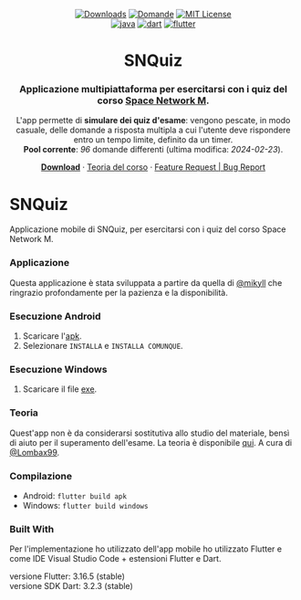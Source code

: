 <div align="center">

  [![Downloads][downloads-shield]][downloads-url]
  [![Domande][domande-shield]][domande-url]
  [![MIT License][license-shield]][license-url]
  <br />
  [![java][java-shield]][java-url]
  [![dart][dart-shield]][dart-url]
  [![flutter][flutter-shield]][flutter-url]
  
  <h1> SNQuiz</h1>
  <h3> Applicazione multipiattaforma per esercitarsi con i quiz del corso <a href="https://www.unibo.it/it/didattica/insegnamenti/insegnamento/2023/468023">Space Network M</a>.</h3>
  
  L'app permette di <b>simulare dei quiz d'esame</b>: vengono pescate, in modo casuale, delle domande a risposta multipla a cui l'utente deve rispondere entro un tempo limite, definito da un timer.<br/>
  <b>Pool corrente</b>: <i><span id="domande">96</span></i> domande differenti (ultima modifica: <i><span id="ultima_modifica">2024-02-23</span></i>).

  [**Download**](https://github.com/FabioC-alt/SNQuiz/releases/latest)
  ·
  [Teoria del corso](https://github.com/Lombax99/SpaceNetwork/tree/main/Teoria)
  ·
  [Feature Request | Bug Report](https://github.com/FabioC-alt/SNQuiz/issues/new/choose)
</div>

# SNQuiz

Applicazione mobile di SNQuiz, per esercitarsi con i quiz del corso Space Network M. 

### Applicazione
Questa applicazione è stata sviluppata a partire da quella di [@mikyll](https://github.com/mikyll) che ringrazio
profondamente per la pazienza e la disponibilità. 

### Esecuzione Android
1. Scaricare l'[apk](https://github.com/FabioC-alt/SNQuiz/releases/download/v1.1.1/SNQuizAndroid.apk).
2. Selezionare ```INSTALLA``` e ```INSTALLA COMUNQUE```.

### Esecuzione Windows
1. Scaricare il file [exe](https://github.com/FabioC-alt/SNQuiz/releases/download/v1.1.1/SNQuizWindows.exe).

### Teoria
Quest'app non è da considerarsi sostitutiva allo studio del materiale, bensì di aiuto
per il superamento dell'esame.
La teoria è disponibile [qui](https://github.com/Lombax99/SpaceNetwork/tree/main/Teoria).
A cura di [@Lombax99](https://github.com/Lombax99).

### Compilazione
- Android: ```flutter build apk ``` 
- Windows: ```flutter build windows ``` 

### Built With
Per l'implementazione ho utilizzato dell'app mobile ho utilizzato Flutter e come IDE Visual Studio Code + estensioni Flutter e Dart.

versione Flutter: 3.16.5 (stable)<br/>
versione SDK Dart: 3.2.3 (stable)

[domande-url]: https://github.com/mikyll/ROQuiz/blob/main/Domande.txt
[downloads-shield]: https://img.shields.io/github/downloads/FabioC-alt/SNQuiz/total
[downloads-url]: https://github.com/FabioC-alt/SNQuiz/releases/latest
[contributors-shield]: https://img.shields.io/github/contributors/FabioC-alt/SNQuiz
[domande-shield]: https://img.shields.io/static/v1?label=domande&message=96&color=green
[license-shield]: https://img.shields.io/badge/License-CC_BY--NC--SA_4.0-lightgrey.svg
[license-url]: https://creativecommons.org/licenses/by-nc-sa/4.0/
[java-shield]: https://custom-icon-badges.herokuapp.com/badge/Java-ED8B00?logo=java&logoColor=white
[java-url]: https://www.java.com
[dart-shield]: https://img.shields.io/badge/Dart-%230175C2.svg?logo=dart&logoColor=white
[dart-url]: https://dart.dev/
[flutter-shield]: https://img.shields.io/badge/Flutter-%2302569B.svg?logo=Flutter&logoColor=white
[flutter-url]: https://flutter.dev/
[linkedin-shield]: https://img.shields.io/badge/-LinkedIn-black.svg?logo=linkedin&colorB=0077B5
[linkedin-url]: https://www.linkedin.com/in/fabio-antonello-ciraci-281479161/?originalSubdomain=it
[github-shield]: https://img.shields.io/github/followers/mikyll.svg?style=social&label=Follow
[github-url]: https://github.com/FabioC-alt